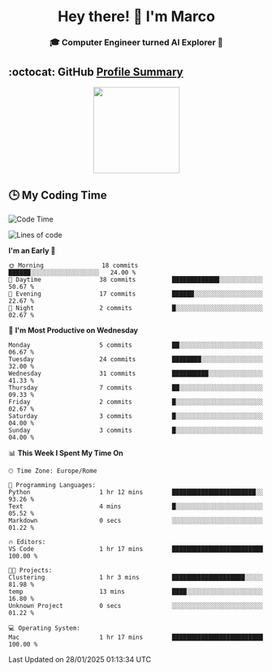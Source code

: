 <h1 align="center">Hey there! 👋 I'm Marco</h1> <h3 align="center">🎓 Computer Engineer turned AI Explorer 🌌</h3>

## :octocat: GitHub <a href="https://github.com/vn7n24fzkq/github-profile-summary-cards">Profile Summary</a>

<p align="center">
   <img style="height:170px;display:inline-block" src="http://github-profile-summary-cards.vercel.app/api/cards/profile-details?username=MarcoDelCore&theme=github_dark" />
</p>

## :clock3: My Coding Time 

<!--START_SECTION:waka-->
![Code Time](http://img.shields.io/badge/Code%20Time-48%20hrs%2028%20mins-blue)

![Lines of code](https://img.shields.io/badge/From%20Hello%20World%20I%27ve%20Written-108.6%20thousand%20lines%20of%20code-blue)

**I'm an Early 🐤** 

```text
🌞 Morning                18 commits          ██████░░░░░░░░░░░░░░░░░░░   24.00 % 
🌆 Daytime                38 commits          █████████████░░░░░░░░░░░░   50.67 % 
🌃 Evening                17 commits          ██████░░░░░░░░░░░░░░░░░░░   22.67 % 
🌙 Night                  2 commits           █░░░░░░░░░░░░░░░░░░░░░░░░   02.67 % 
```
📅 **I'm Most Productive on Wednesday** 

```text
Monday                   5 commits           ██░░░░░░░░░░░░░░░░░░░░░░░   06.67 % 
Tuesday                  24 commits          ████████░░░░░░░░░░░░░░░░░   32.00 % 
Wednesday                31 commits          ██████████░░░░░░░░░░░░░░░   41.33 % 
Thursday                 7 commits           ██░░░░░░░░░░░░░░░░░░░░░░░   09.33 % 
Friday                   2 commits           █░░░░░░░░░░░░░░░░░░░░░░░░   02.67 % 
Saturday                 3 commits           █░░░░░░░░░░░░░░░░░░░░░░░░   04.00 % 
Sunday                   3 commits           █░░░░░░░░░░░░░░░░░░░░░░░░   04.00 % 
```


📊 **This Week I Spent My Time On** 

```text
🕑︎ Time Zone: Europe/Rome

💬 Programming Languages: 
Python                   1 hr 12 mins        ███████████████████████░░   93.26 % 
Text                     4 mins              █░░░░░░░░░░░░░░░░░░░░░░░░   05.52 % 
Markdown                 0 secs              ░░░░░░░░░░░░░░░░░░░░░░░░░   01.22 % 

🔥 Editors: 
VS Code                  1 hr 17 mins        █████████████████████████   100.00 % 

🐱‍💻 Projects: 
Clustering               1 hr 3 mins         ████████████████████░░░░░   81.98 % 
temp                     13 mins             ████░░░░░░░░░░░░░░░░░░░░░   16.80 % 
Unknown Project          0 secs              ░░░░░░░░░░░░░░░░░░░░░░░░░   01.22 % 

💻 Operating System: 
Mac                      1 hr 17 mins        █████████████████████████   100.00 % 
```


 Last Updated on 28/01/2025 01:13:34 UTC
<!--END_SECTION:waka-->
